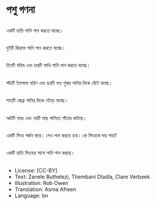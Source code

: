 # পশু গণনা

##
একটি হাতি পানি পান করতে যাচ্ছে।

##
দুইটি জিরাফ পানি পান করতে যাচ্ছে।

##
তিনটি মহিষ এবং চারটি পাখি পানি পান করতে যাচ্ছে।

##
পাঁচটি ইমপালা হরিণ এবং ছয়টি বন্য শুকর পানির দিকে হেঁটে যাচ্ছে।

##
সাতটি জেব্রা পানির দিকে দৌড়ে যাচ্ছে।

##
আটটি ব্যাঙ এবং নয়টি মাছ পানিতে সাঁতার কাটছে।

##
একটি সিংহ গর্জন করে। সেও পান করতে চায়। কে সিংহকে ভয় পায়?

##
একটি হাতি সিংহের সাথে পানি পান করছে।

##
* License: [CC-BY]
* Text: Zanele Buthelezi, Thembani Dladla, Clare Verbeek
* Illustration: Rob Owen
* Translation: Asma Afreen
* Language: bn
